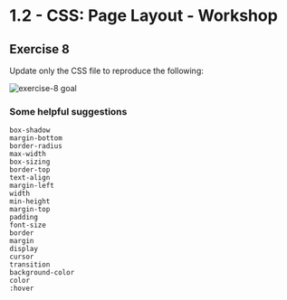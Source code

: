 # 1.2 - CSS: Page Layout - Workshop

## Exercise 8

Update only the CSS file to reproduce the following:

![exercise-8 goal](../.././lecture/assets/ex-8-goal.gif)

### Some helpful suggestions

```
box-shadow
margin-bottom
border-radius
max-width
box-sizing
border-top
text-align
margin-left
width
min-height
margin-top
padding
font-size
border
margin
display
cursor
transition
background-color
color
:hover
```
